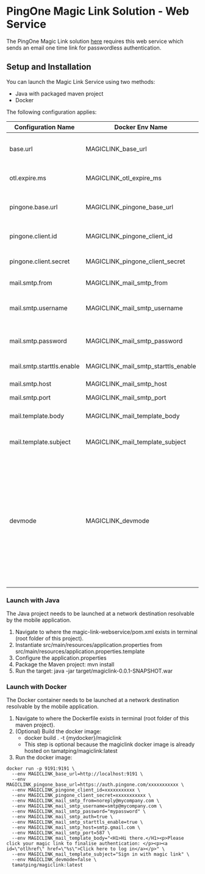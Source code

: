 # PingOne Magic Link Solution - Web Service

The PingOne Magic Link solution [here](../../../) requires this web service which sends an email one time link for passwordless authentication.

## Setup and Installation

You can launch the Magic Link Service using two methods:
- Java with packaged maven project
- Docker

The following configuration applies:

Configuration Name | Docker Env Name | Description | Example
--- | --- | --- | ---
base.url | MAGICLINK_base_url | Frontend Base URL of the magic link service | https://magiclink.pingapac.com
otl.expire.ms | MAGICLINK_otl_expire_ms | One time link expiry in milliseconds | 30000
pingone.base.url | MAGICLINK_pingone_base_url | Auth Base URL of the PingOne environment | https://auth.pingone.com/{environmentId}
pingone.client.id | MAGICLINK_pingone_client_id | Client ID for the mobile application. | {clientId}
pingone.client.secret | MAGICLINK_pingone_client_secret | Client Secret for the OIDC Client. | {clientSecret}
mail.smtp.from | MAGICLINK_mail_smtp_from | Mail from address | noreply@mycompany.com
mail.smtp.username | MAGICLINK_mail_smtp_username | Username to authenticate into the SMTP server | smtpuser@mycompany.com
mail.smtp.password | MAGICLINK_mail_smtp_password | Password to authenticate into the SMTP server | ******
mail.smtp.starttls.enable | MAGICLINK_mail_smtp_starttls_enable | Require TLS mode | true/false
mail.smtp.host | MAGICLINK_mail_smtp_host | SMTP hostname | smtp.gmail.com
mail.smtp.port | MAGICLINK_mail_smtp_port | SMTP port | 587
mail.template.body | MAGICLINK_mail_template_body | Email template body | ```<H1>Hi there.</H1><p>Your magic link: </p><p><a id=\"otlhref\" href=\"%s\">Click here to log in</a></p>```
mail.template.subject | MAGICLINK_mail_template_subject | Email template subject | Sign in with magic link
devmode | MAGICLINK_devmode | Dev mode returns the OTL during the OIDC claim dropoff. This isn't recommended in production because the OTL should only be received via Email. It is useful for automated testing e.g. via Postman | true/false


### Launch with Java

The Java project needs to be launched at a network destination resolvable by the mobile application.

1. Navigate to where the magic-link-webservice/pom.xml exists in terminal (root folder of this project).
2. Instantiate src/main/resources/application.properties from src/main/resources/application.properties.template
3. Configure the application.properties
4. Package the Maven project: mvn install
5. Run the target: java -jar target/magiclink-0.0.1-SNAPSHOT.war

### Launch with Docker

The Docker container needs to be launched at a network destination resolvable by the mobile application.

1. Navigate to where the Dockerfile exists in terminal (root folder of this maven project).
2. (Optional) Build the docker image:
   - docker build . -t {mydocker}/magiclink
   - This step is optional because the magiclink docker image is already hosted on tamatping/magiclink:latest
3. Run the docker image:
```
docker run -p 9191:9191 \
  --env MAGICLINK_base_url=http://localhost:9191 \
  --env MAGICLINK_pingone_base_url=https://auth.pingone.com/xxxxxxxxxxx \
  --env MAGICLINK_pingone_client_id=xxxxxxxxxxx \
  --env MAGICLINK_pingone_client_secret=xxxxxxxxxxx \
  --env MAGICLINK_mail_smtp_from=noreply@mycompany.com \
  --env MAGICLINK_mail_smtp_username=smtp@mycompany.com \
  --env MAGICLINK_mail_smtp_password="mypassword" \
  --env MAGICLINK_mail_smtp_auth=true \
  --env MAGICLINK_mail_smtp_starttls_enable=true \
  --env MAGICLINK_mail_smtp_host=smtp.gmail.com \
  --env MAGICLINK_mail_smtp_port=587 \
  --env MAGICLINK_mail_template_body="<H1>Hi there.</H1><p>Please click your magic link to finalise authentication: </p><p><a id=\"otlhref\" href=\"%s\">Click here to log in</a></p>" \
  --env MAGICLINK_mail_template_subject="Sign in with magic link" \
  --env MAGICLINK_devmode=false \
  tamatping/magiclink:latest
```
